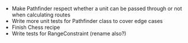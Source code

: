 - Make Pathfinder respect whether a unit can be passed through or not when calculating routes
- Write more unit tests for Pathfinder class to cover edge cases
- Finish Chess recipe
- Write tests for RangeConstraint (rename also?)
